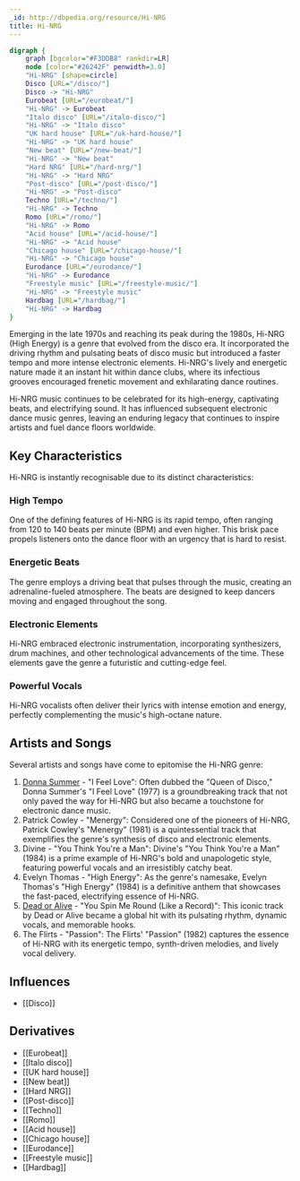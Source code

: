 ```yaml
---
_id: http://dbpedia.org/resource/Hi-NRG
title: Hi-NRG
---
```


```dot
digraph {
	graph [bgcolor="#F3DDB8" rankdir=LR]
	node [color="#26242F" penwidth=3.0]
	"Hi-NRG" [shape=circle]
	Disco [URL="/disco/"]
	Disco -> "Hi-NRG"
	Eurobeat [URL="/eurobeat/"]
	"Hi-NRG" -> Eurobeat
	"Italo disco" [URL="/italo-disco/"]
	"Hi-NRG" -> "Italo disco"
	"UK hard house" [URL="/uk-hard-house/"]
	"Hi-NRG" -> "UK hard house"
	"New beat" [URL="/new-beat/"]
	"Hi-NRG" -> "New beat"
	"Hard NRG" [URL="/hard-nrg/"]
	"Hi-NRG" -> "Hard NRG"
	"Post-disco" [URL="/post-disco/"]
	"Hi-NRG" -> "Post-disco"
	Techno [URL="/techno/"]
	"Hi-NRG" -> Techno
	Romo [URL="/romo/"]
	"Hi-NRG" -> Romo
	"Acid house" [URL="/acid-house/"]
	"Hi-NRG" -> "Acid house"
	"Chicago house" [URL="/chicago-house/"]
	"Hi-NRG" -> "Chicago house"
	Eurodance [URL="/eurodance/"]
	"Hi-NRG" -> Eurodance
	"Freestyle music" [URL="/freestyle-music/"]
	"Hi-NRG" -> "Freestyle music"
	Hardbag [URL="/hardbag/"]
	"Hi-NRG" -> Hardbag
}
```

Emerging in the late 1970s and reaching its peak during the 1980s, Hi-NRG (High Energy) is a genre that evolved from the disco era. It incorporated the driving rhythm and pulsating beats of disco music but introduced a faster tempo and more intense electronic elements. Hi-NRG's lively and energetic nature made it an instant hit within dance clubs, where its infectious grooves encouraged frenetic movement and exhilarating dance routines.

Hi-NRG music continues to be celebrated for its high-energy, captivating beats, and electrifying sound. It has influenced subsequent electronic dance music genres, leaving an enduring legacy that continues to inspire artists and fuel dance floors worldwide.
## Key Characteristics

Hi-NRG is instantly recognisable due to its distinct characteristics:

### High Tempo

One of the defining features of Hi-NRG is its rapid tempo, often ranging from 120 to 140 beats per minute (BPM) and even higher. This brisk pace propels listeners onto the dance floor with an urgency that is hard to resist.

### Energetic Beats

The genre employs a driving beat that pulses through the music, creating an adrenaline-fueled atmosphere. The beats are designed to keep dancers moving and engaged throughout the song.

### Electronic Elements

Hi-NRG embraced electronic instrumentation, incorporating synthesizers, drum machines, and other technological advancements of the time. These elements gave the genre a futuristic and cutting-edge feel.
### Powerful Vocals

Hi-NRG vocalists often deliver their lyrics with intense emotion and energy, perfectly complementing the music's high-octane nature.

## Artists and Songs

Several artists and songs have come to epitomise the Hi-NRG genre:

1. [Donna Summer](https://amzn.to/3KBuyW1) - "I Feel Love": Often dubbed the "Queen of Disco," Donna Summer's "I Feel Love" (1977) is a groundbreaking track that not only paved the way for Hi-NRG but also became a touchstone for electronic dance music.
2. Patrick Cowley - "Menergy": Considered one of the pioneers of Hi-NRG, Patrick Cowley's "Menergy" (1981) is a quintessential track that exemplifies the genre's synthesis of disco and electronic elements.
3. Divine - "You Think You're a Man": Divine's "You Think You're a Man" (1984) is a prime example of Hi-NRG's bold and unapologetic style, featuring powerful vocals and an irresistibly catchy beat.
4. Evelyn Thomas - "High Energy": As the genre's namesake, Evelyn Thomas's "High Energy" (1984) is a definitive anthem that showcases the fast-paced, electrifying essence of Hi-NRG.
5. [Dead or Alive](https://amzn.to/3s4IqSd) - "You Spin Me Round (Like a Record)": This iconic track by Dead or Alive became a global hit with its pulsating rhythm, dynamic vocals, and memorable hooks.
6. The Flirts - "Passion": The Flirts' "Passion" (1982) captures the essence of Hi-NRG with its energetic tempo, synth-driven melodies, and lively vocal delivery.

## Influences
- [[Disco]]
## Derivatives
- [[Eurobeat]]
- [[Italo disco]]
- [[UK hard house]]
- [[New beat]]
- [[Hard NRG]]
- [[Post-disco]]
- [[Techno]]
- [[Romo]]
- [[Acid house]]
- [[Chicago house]]
- [[Eurodance]]
- [[Freestyle music]]
- [[Hardbag]]
